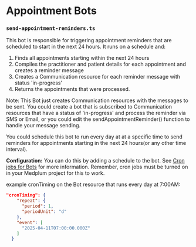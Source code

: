 # Appointment Bots

### `send-appointment-reminders.ts`

This bot is responsible for triggering appointment reminders that are scheduled to start in the next 24 hours. It runs on a schedule and:

1. Finds all appointments starting within the next 24 hours
2. Compiles the practitioner and patient details for each appointment and creates a reminder message
3. Creates a Communication resource for each reminder message with status 'in-progress'
4. Returns the appointments that were processed.

Note: This Bot just creates Communication resources with the messages to be sent. You could create a bot that is subscribed to Communication resources that have a status of 'in-progress' and process the reminder via SMS or Email, or you could edit the sendAppointmentReminder() function to handle your message sending.


You could schedule this bot to run every day at at a specific time to send reminders for appointments starting in the next 24 hours(or any other time interval).

**Configuration:**
You can do this by adding a schedule to the bot. See [Cron jobs for Bots](https://www.medplum.com/docs/bots/bot-cron-job) for more information. Remember, cron jobs must be turned on in your Medplum project for this to work.

example cronTiming on the Bot resource that runs every day at 7:00AM:
```json 
"cronTiming": {
    "repeat": {
      "period": 1,
      "periodUnit": "d"
    },
    "event": [
      "2025-04-11T07:00:00.000Z"
    ]
  }
```
